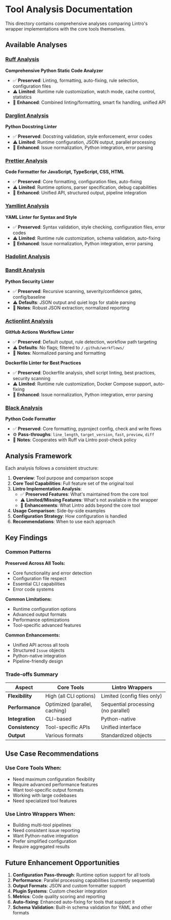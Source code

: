 # Tool Analysis Documentation

This directory contains comprehensive analyses comparing Lintro's wrapper implementations with the core tools themselves.

## Available Analyses

### [Ruff Analysis](./ruff-analysis.md)

**Comprehensive Python Static Code Analyzer**

- ✅ **Preserved**: Linting, formatting, auto-fixing, rule selection, configuration files
- ⚠️ **Limited**: Runtime rule customization, watch mode, cache control, statistics
- 🚀 **Enhanced**: Combined linting/formatting, smart fix handling, unified API

### [Darglint Analysis](./darglint-analysis.md)

**Python Docstring Linter**

- ✅ **Preserved**: Docstring validation, style enforcement, error codes
- ⚠️ **Limited**: Runtime configuration, JSON output, parallel processing
- 🚀 **Enhanced**: Issue normalization, Python integration, error parsing

### [Prettier Analysis](./prettier-analysis.md)

**Code Formatter for JavaScript, TypeScript, CSS, HTML**

- ✅ **Preserved**: Core formatting, configuration files, auto-fixing
- ⚠️ **Limited**: Runtime options, parser specification, debug capabilities
- 🚀 **Enhanced**: Unified API, structured output, pipeline integration

### [Yamllint Analysis](./yamllint-analysis.md)

**YAML Linter for Syntax and Style**

- ✅ **Preserved**: Syntax validation, style checking, configuration files, error codes
- ⚠️ **Limited**: Runtime rule customization, schema validation, auto-fixing
- 🚀 **Enhanced**: Issue normalization, Python integration, error parsing

### [Hadolint Analysis](./hadolint-analysis.md)

### [Bandit Analysis](./bandit-analysis.md)

**Python Security Linter**

- ✅ **Preserved**: Recursive scanning, severity/confidence gates, config/baseline
- ⚠️ **Defaults**: JSON output and quiet logs for stable parsing
- 🚀 **Notes**: Robust JSON extraction; normalized reporting

### [Actionlint Analysis](./actionlint-analysis.md)

**GitHub Actions Workflow Linter**

- ✅ **Preserved**: Default output, rule detection, workflow path targeting
- ⚠️ **Defaults**: No flags; filtered to `/.github/workflows/`
- 🚀 **Notes**: Normalized parsing and formatting

**Dockerfile Linter for Best Practices**

- ✅ **Preserved**: Dockerfile analysis, shell script linting, best practices, security scanning
- ⚠️ **Limited**: Runtime rule customization, Docker Compose support, auto-fixing
- 🚀 **Enhanced**: Issue normalization, Python integration, error parsing

### [Black Analysis](./black-analysis.md)

**Python Code Formatter**

- ✅ **Preserved**: Core formatting, pyproject config, check and write flows
- ⚙️ **Pass-throughs**: `line_length`, `target_version`, `fast`, `preview`, `diff`
- 🚀 **Notes**: Cooperates with Ruff via Lintro post-check policy

## Analysis Framework

Each analysis follows a consistent structure:

1. **Overview**: Tool purpose and comparison scope
2. **Core Tool Capabilities**: Full feature set of the original tool
3. **Lintro Implementation Analysis**:
   - ✅ **Preserved Features**: What's maintained from the core tool
   - ⚠️ **Limited/Missing Features**: What's not available in the wrapper
   - 🚀 **Enhancements**: What Lintro adds beyond the core tool
4. **Usage Comparison**: Side-by-side examples
5. **Configuration Strategy**: How configuration is handled
6. **Recommendations**: When to use each approach

## Key Findings

### Common Patterns

**Preserved Across All Tools:**

- Core functionality and error detection
- Configuration file respect
- Essential CLI capabilities
- Error code systems

**Common Limitations:**

- Runtime configuration options
- Advanced output formats
- Performance optimizations
- Tool-specific advanced features

**Common Enhancements:**

- Unified API across all tools
- Structured `Issue` objects
- Python-native integration
- Pipeline-friendly design

### Trade-offs Summary

| Aspect          | Core Tools                    | Lintro Wrappers                     |
| --------------- | ----------------------------- | ----------------------------------- |
| **Flexibility** | High (all CLI options)        | Limited (config files only)         |
| **Performance** | Optimized (parallel, caching) | Sequential processing (no parallel) |
| **Integration** | CLI-based                     | Python-native                       |
| **Consistency** | Tool-specific APIs            | Unified interface                   |
| **Output**      | Various formats               | Standardized objects                |

## Use Case Recommendations

### Use Core Tools When:

- Need maximum configuration flexibility
- Require advanced performance features
- Want tool-specific output formats
- Working with large codebases
- Need specialized tool features

### Use Lintro Wrappers When:

- Building multi-tool pipelines
- Need consistent issue reporting
- Want Python-native integration
- Prefer simplified configuration
- Require aggregated results

## Future Enhancement Opportunities

1. **Configuration Pass-through**: Runtime option support for all tools
2. **Performance**: Parallel processing capabilities (currently sequential)
3. **Output Formats**: JSON and custom formatter support
4. **Plugin Systems**: Custom checker integration
5. **Metrics**: Code quality scoring and reporting
6. **Auto-fixing**: Enhanced auto-fixing for tools that support it
7. **Schema Validation**: Built-in schema validation for YAML and other formats
